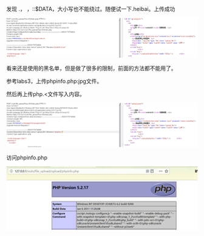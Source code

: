发现 .， ，::$DATA，大小写也不能绕过。随便试一下.heibai。上传成功

![](https://raw.githubusercontent.com/h1iba1/h1iba1.github.io/refs/heads/master/_posts/CTF/ctf/文件上传漏洞/upload_labs靶场/images/4D5015B5BBAF40598E5582AB7E8A5D3Fclipboard.png)

看来还是使用的黑名单，但是做了很多的限制，前面的方法都不能用了。

参考labs3，上传phpinfo.php:jpg文件。

然后再上传php.<文件写入内容。

![](https://raw.githubusercontent.com/h1iba1/h1iba1.github.io/refs/heads/master/_posts/CTF/ctf/文件上传漏洞/upload_labs靶场/images/EB830F5F2E584A3C95C9F62DBF6CAD2Eclipboard.png)

访问phpinfo.php

![](https://raw.githubusercontent.com/h1iba1/h1iba1.github.io/refs/heads/master/_posts/CTF/ctf/文件上传漏洞/upload_labs靶场/images/C916F92754A743399D482839F67846A2clipboard.png)

